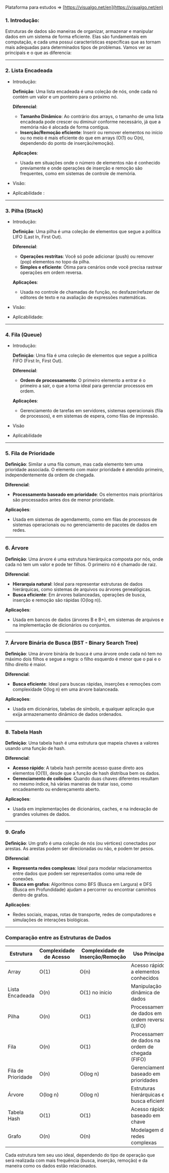 Plataforma para estudos ⇒ [https://visualgo.net/en](https://visualgo.net/en)

### 1. Introdução:

Estruturas de dados são maneiras de organizar, armazenar e manipular dados em um sistema de forma eficiente. Elas são fundamentais em computação, e cada uma possui características específicas que as tornam mais adequadas para determinados tipos de problemas. Vamos ver as principais e o que as diferencia:

---

### 2. **Lista Encadeada**

- Introdução:
    
    **Definição**: Uma lista encadeada é uma coleção de nós, onde cada nó contém um valor e um ponteiro para o próximo nó.
    
    **Diferencial**:
    
    - **Tamanho Dinâmico**: Ao contrário dos arrays, o tamanho de uma lista encadeada pode crescer ou diminuir conforme necessário, já que a memória não é alocada de forma contígua.
    - **Inserção/Remoção eficiente**: Inserir ou remover elementos no início ou no meio é mais eficiente do que em arrays (O(1) ou O(n), dependendo do ponto de inserção/remoção).
    
    **Aplicações**:
    
    - Usada em situações onde o número de elementos não é conhecido previamente e onde operações de inserção e remoção são frequentes, como em sistemas de controle de memória.
- Visão:
    
- Aplicabilidade :
    

---

### 3. **Pilha (Stack)**

- Introdução:
    
    **Definição**: Uma pilha é uma coleção de elementos que segue a política LIFO (Last In, First Out).
    
    **Diferencial**:
    
    - **Operações restritas**: Você só pode adicionar (push) ou remover (pop) elementos no topo da pilha.
    - **Simples e eficiente**: Ótima para cenários onde você precisa rastrear operações em ordem reversa.
    
    **Aplicações**:
    
    - Usada no controle de chamadas de função, no desfazer/refazer de editores de texto e na avaliação de expressões matemáticas.
- Visão:
    
- Aplicabilidade:
    

---

### 4. **Fila (Queue)**

- Introdução:
    
    **Definição**: Uma fila é uma coleção de elementos que segue a política FIFO (First In, First Out).
    
    **Diferencial**:
    
    - **Ordem de processamento**: O primeiro elemento a entrar é o primeiro a sair, o que a torna ideal para gerenciar processos em ordem.
    
    **Aplicações**:
    
    - Gerenciamento de tarefas em servidores, sistemas operacionais (fila de processos), e em sistemas de espera, como filas de impressão.
- Visão
    
- Aplicabilidade
    

---

### 5. **Fila de Prioridade**

**Definição**: Similar a uma fila comum, mas cada elemento tem uma prioridade associada. O elemento com maior prioridade é atendido primeiro, independentemente da ordem de chegada.

**Diferencial**:

- **Processamento baseado em prioridade**: Os elementos mais prioritários são processados antes dos de menor prioridade.

**Aplicações**:

- Usada em sistemas de agendamento, como em filas de processos de sistemas operacionais ou no gerenciamento de pacotes de dados em redes.

---

### 6. **Árvore**

**Definição**: Uma árvore é uma estrutura hierárquica composta por nós, onde cada nó tem um valor e pode ter filhos. O primeiro nó é chamado de raiz.

**Diferencial**:

- **Hierarquia natural**: Ideal para representar estruturas de dados hierárquicas, como sistemas de arquivos ou árvores genealógicas.
- **Busca eficiente**: Em árvores balanceadas, operações de busca, inserção e remoção são rápidas (O(log n)).

**Aplicações**:

- Usada em bancos de dados (árvores B e B+), em sistemas de arquivos e na implementação de dicionários ou conjuntos.

---

### 7. **Árvore Binária de Busca (BST - Binary Search Tree)**

**Definição**: Uma árvore binária de busca é uma árvore onde cada nó tem no máximo dois filhos e segue a regra: o filho esquerdo é menor que o pai e o filho direito é maior.

**Diferencial**:

- **Busca eficiente**: Ideal para buscas rápidas, inserções e remoções com complexidade O(log n) em uma árvore balanceada.

**Aplicações**:

- Usada em dicionários, tabelas de símbolo, e qualquer aplicação que exija armazenamento dinâmico de dados ordenados.

---

### 8. **Tabela Hash**

**Definição**: Uma tabela hash é uma estrutura que mapeia chaves a valores usando uma função de hash.

**Diferencial**:

- **Acesso rápido**: A tabela hash permite acesso quase direto aos elementos (O(1)), desde que a função de hash distribua bem os dados.
- **Gerenciamento de colisões**: Quando duas chaves diferentes resultam no mesmo índice, há várias maneiras de tratar isso, como encadeamento ou endereçamento aberto.

**Aplicações**:

- Usada em implementações de dicionários, caches, e na indexação de grandes volumes de dados.

---

### 9. **Grafo**

**Definição**: Um grafo é uma coleção de nós (ou vértices) conectados por arestas. As arestas podem ser direcionadas ou não, e podem ter pesos.

**Diferencial**:

- **Representa redes complexas**: Ideal para modelar relacionamentos entre dados que podem ser representados como uma rede de conexões.
- **Busca em grafos**: Algoritmos como BFS (Busca em Largura) e DFS (Busca em Profundidade) ajudam a percorrer ou encontrar caminhos dentro de grafos.

**Aplicações**:

- Redes sociais, mapas, rotas de transporte, redes de computadores e simulações de interações biológicas.

---

### Comparação entre as Estruturas de Dados

|Estrutura|Complexidade de Acesso|Complexidade de Inserção/Remoção|Uso Principal|
|---|---|---|---|
|Array|O(1)|O(n)|Acesso rápido a elementos conhecidos|
|Lista Encadeada|O(n)|O(1) no início|Manipulação dinâmica de dados|
|Pilha|O(n)|O(1)|Processamento de dados em ordem reversa (LIFO)|
|Fila|O(n)|O(1)|Processamento de dados na ordem de chegada (FIFO)|
|Fila de Prioridade|O(n)|O(log n)|Gerenciamento baseado em prioridades|
|Árvore|O(log n)|O(log n)|Estruturas hierárquicas e busca eficiente|
|Tabela Hash|O(1)|O(1)|Acesso rápido baseado em chave|
|Grafo|O(n)|O(n)|Modelagem de redes complexas|

Cada estrutura tem seu uso ideal, dependendo do tipo de operação que será realizada com mais frequência (busca, inserção, remoção) e da maneira como os dados estão relacionados.